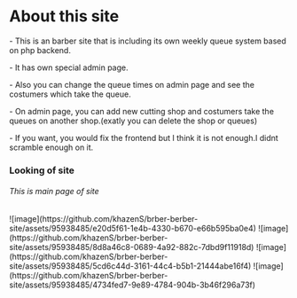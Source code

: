 <h1>About this site</h1>
<p>- This is an barber site that is including its own weekly queue system based on php backend.</p>
<p>- It has own special admin page. </p>
<p>- Also you can change the queue times  on admin page and see the costumers which take the queue.</p>
<p>- On admin page, you can add new cutting shop and costumers take the queues on another shop.(exatly you can delete the shop or queues)</p>
<p>- If you want, you would fix the frontend but I think it is not enough.I didnt scramble enough on it.</p>

<h3>Looking of site</h3>
<h6>This is main page of site</h6>
![image](https://github.com/khazenS/brber-berber-site/assets/95938485/e20d5f61-1e4b-4330-b670-e66b595ba0e4)
![image](https://github.com/khazenS/brber-berber-site/assets/95938485/8d8a46c8-0689-4a92-882c-7dbd9f11918d)
![image](https://github.com/khazenS/brber-berber-site/assets/95938485/5cd6c44d-3161-44c4-b5b1-21444abe16f4)
![image](https://github.com/khazenS/brber-berber-site/assets/95938485/4734fed7-9e89-4784-904b-3b46f296a73f)





